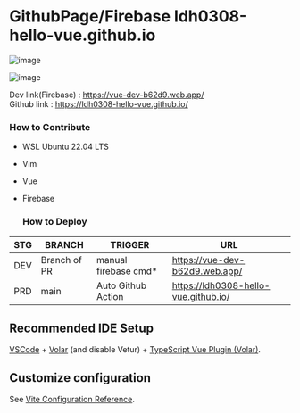# GithubPage/Firebase ldh0308-hello-vue.github.io

![image](https://github.com/ldh0308-hello-vue/ldh0308-hello-vue.github.io/assets/142721325/d4cbdbff-bf5a-4001-b88b-1f95779b28da)

![image](https://github.com/ldh0308-hello-vue/ldh0308-hello-vue.github.io/assets/142721325/5eb9d7f0-658a-4546-aa29-2457410dbcc3)


Dev link(Firebase) : https://vue-dev-b62d9.web.app/<br>
Github link : https://ldh0308-hello-vue.github.io/

### How to Contribute
- WSL Ubuntu 22.04 LTS
- Vim
- Vue
- Firebase

  ### How to Deploy
|STG|BRANCH|TRIGGER|URL|
|------|---|---|---|
|DEV|Branch of PR|manual firebase cmd*|https://vue-dev-b62d9.web.app/|
|PRD|main|Auto Github Action|https://ldh0308-hello-vue.github.io/|

## Recommended IDE Setup

[VSCode](https://code.visualstudio.com/) + [Volar](https://marketplace.visualstudio.com/items?itemName=Vue.volar) (and disable Vetur) + [TypeScript Vue Plugin (Volar)](https://marketplace.visualstudio.com/items?itemName=Vue.vscode-typescript-vue-plugin).

## Customize configuration

See [Vite Configuration Reference](https://vitejs.dev/config/).

